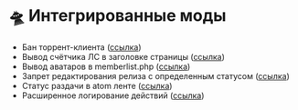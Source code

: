 # 🛸 Интегрированные моды

- Бан торрент-клиента ([ссылка](https://torrentpier.com/resources/ban-torrent-klienta.307/))
- Вывод счётчика ЛС в заголовке страницы ([ссылка](https://torrentpier.com/threads/vyvod-schjotchika-ls-v-zagolovke-stranicy.42141/))
- Вывод аватаров в memberlist.php ([ссылка](https://torrentpier.com/threads/vyvod-avatarov-v-memberlist-php-polzovateli.42159/))
- Запрет редактирования релиза с определенным статусом ([ссылка](https://torrentpier.com/resources/zapret-redaktirovanija-reliza-s-opredelennym-statusom.279/))
- Статус раздачи в atom ленте ([ссылка](https://github.com/belomaxorka/TorrentPier-Legacy-Mods/blob/main/%5BFULL%5D%20%D0%A1%D1%82%D0%B0%D1%82%D1%83%D1%81%20%D1%80%D0%B0%D0%B7%D0%B4%D0%B0%D1%87%D0%B8%20%D0%B2%20atom%20%D0%BB%D0%B5%D0%BD%D1%82%D0%B5%20by%20kovalensky/%D0%A3%D1%81%D1%82%D0%B0%D0%BD%D0%BE%D0%B2%D0%BA%D0%B0.txt))
- Расширенное логирование действий ([ссылка](https://torrentpier.com/resources/rasshirennoe-logirovanie-dejstvij.311/))
